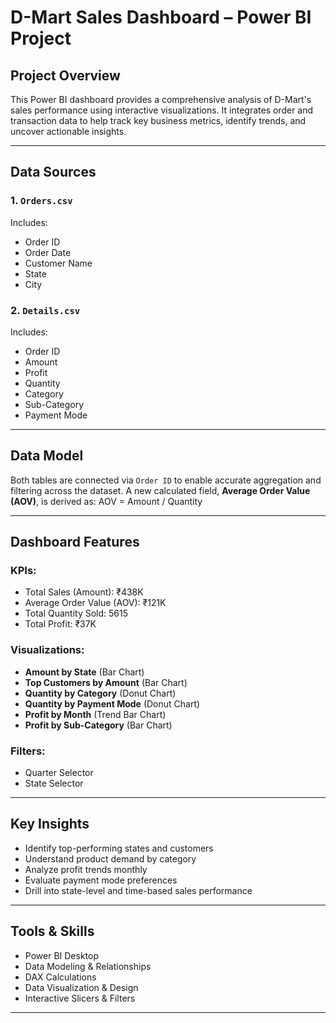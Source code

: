 # D-Mart Sales Dashboard – Power BI Project

## Project Overview

This Power BI dashboard provides a comprehensive analysis of D-Mart's sales performance using interactive visualizations. It integrates order and transaction data to help track key business metrics, identify trends, and uncover actionable insights.

---

## Data Sources

### 1. `Orders.csv`
Includes:
- Order ID
- Order Date
- Customer Name
- State
- City

### 2. `Details.csv`
Includes:
- Order ID
- Amount
- Profit
- Quantity
- Category
- Sub-Category
- Payment Mode

---

## Data Model

Both tables are connected via `Order ID` to enable accurate aggregation and filtering across the dataset. A new calculated field, **Average Order Value (AOV)**, is derived as:
AOV = Amount / Quantity

---

## Dashboard Features

### KPIs:
- Total Sales (Amount): ₹438K
- Average Order Value (AOV): ₹121K
- Total Quantity Sold: 5615
- Total Profit: ₹37K

### Visualizations:
- **Amount by State** (Bar Chart)
- **Top Customers by Amount** (Bar Chart)
- **Quantity by Category** (Donut Chart)
- **Quantity by Payment Mode** (Donut Chart)
- **Profit by Month** (Trend Bar Chart)
- **Profit by Sub-Category** (Bar Chart)

### Filters:
- Quarter Selector
- State Selector

---

## Key Insights

- Identify top-performing states and customers
- Understand product demand by category
- Analyze profit trends monthly
- Evaluate payment mode preferences
- Drill into state-level and time-based sales performance

---

## Tools & Skills

- Power BI Desktop
- Data Modeling & Relationships
- DAX Calculations
- Data Visualization & Design
- Interactive Slicers & Filters

---
